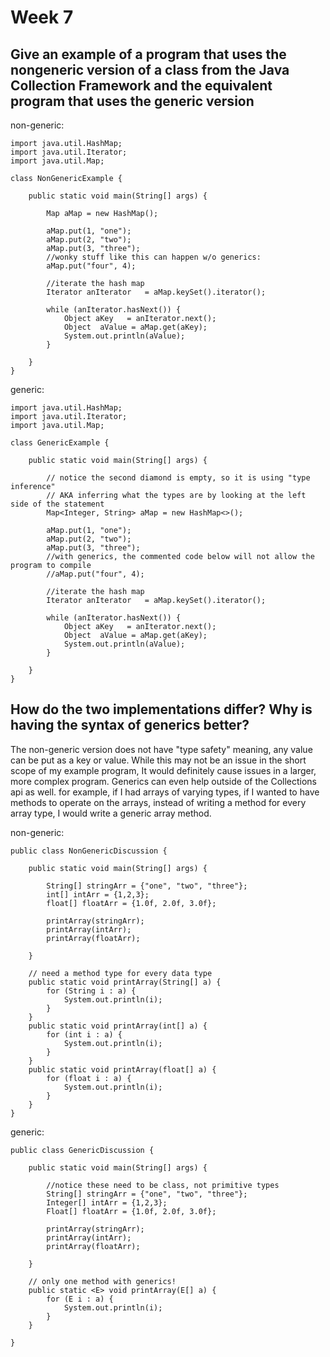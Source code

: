 # Week 7

## Give an example of a program that uses the nongeneric version of a class from the Java Collection Framework and the equivalent program that uses the generic version

non-generic:

    import java.util.HashMap;
    import java.util.Iterator;
    import java.util.Map;

    class NonGenericExample {
        
        public static void main(String[] args) {
            
            Map aMap = new HashMap();
            
            aMap.put(1, "one");
            aMap.put(2, "two");
            aMap.put(3, "three");
            //wonky stuff like this can happen w/o generics:
            aMap.put("four", 4); 
        
            //iterate the hash map
            Iterator anIterator   = aMap.keySet().iterator();
            
            while (anIterator.hasNext()) {
                Object aKey   = anIterator.next();
                Object  aValue = aMap.get(aKey);
                System.out.println(aValue);
            }
            
        }
    }

generic:

    import java.util.HashMap;
    import java.util.Iterator;
    import java.util.Map;

    class GenericExample {
        
        public static void main(String[] args) {
            
            // notice the second diamond is empty, so it is using "type inference"
            // AKA inferring what the types are by looking at the left side of the statement
            Map<Integer, String> aMap = new HashMap<>();
            
            aMap.put(1, "one");
            aMap.put(2, "two");
            aMap.put(3, "three");
            //with generics, the commented code below will not allow the program to compile
            //aMap.put("four", 4); 
        
            //iterate the hash map
            Iterator anIterator   = aMap.keySet().iterator();
            
            while (anIterator.hasNext()) {
                Object aKey   = anIterator.next();
                Object  aValue = aMap.get(aKey);
                System.out.println(aValue);
            }
            
        }
    }

## How do the two implementations differ? Why is having the syntax of generics better?

The non-generic version does not have "type safety" meaning, any value can be put as a key or value. While this may not be an issue in the short scope of my example program, It would definitely cause issues in a larger, more complex program. Generics can even help outside of the Collections api as well. for example, if I had arrays of varying types, if I wanted to have methods to operate on the arrays, instead of writing a method for every array type, I would write a generic array method.

non-generic:

    public class NonGenericDiscussion {

        public static void main(String[] args) {
            
            String[] stringArr = {"one", "two", "three"};
            int[] intArr = {1,2,3};
            float[] floatArr = {1.0f, 2.0f, 3.0f};
            
            printArray(stringArr);
            printArray(intArr);
            printArray(floatArr);

        }
        
        // need a method type for every data type
        public static void printArray(String[] a) {
            for (String i : a) {
                System.out.println(i);
            }
        }
        public static void printArray(int[] a) {
            for (int i : a) {
                System.out.println(i);
            }
        }
        public static void printArray(float[] a) {
            for (float i : a) {
                System.out.println(i);
            }
        }
    }

generic:

    public class GenericDiscussion {

        public static void main(String[] args) {
            
            //notice these need to be class, not primitive types
            String[] stringArr = {"one", "two", "three"};
            Integer[] intArr = {1,2,3};
            Float[] floatArr = {1.0f, 2.0f, 3.0f};
            
            printArray(stringArr);
            printArray(intArr);
            printArray(floatArr);

        }
        
        // only one method with generics!
        public static <E> void printArray(E[] a) {
            for (E i : a) {
                System.out.println(i);
            }
        }
        
    }

